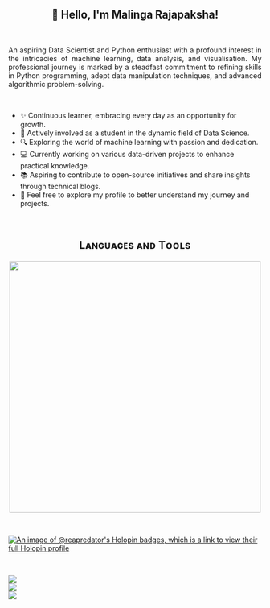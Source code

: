 <!--Name-->       
<h2 align="center">👋 Hello, I'm Malinga Rajapaksha!</h2> 
<br /> 

<!--Intro-->       
<p align="justify">
An aspiring Data Scientist and Python enthusiast with a profound interest in the intricacies of machine learning, data analysis, and visualisation. 
My professional journey is marked by a steadfast commitment to refining skills in Python programming, adept data manipulation techniques, and advanced algorithmic problem-solving. 
<p/>
  
<br /> 

<!--About Me-->  
- ✨ Continuous learner, embracing every day as an opportunity for growth.
- 🌱 Actively involved as a student in the dynamic field of Data Science.
- 🔍 Exploring the world of machine learning with passion and dedication.
- 💻 Currently working on various data-driven projects to enhance practical knowledge.
- 📚 Aspiring to contribute to open-source initiatives and share insights through technical blogs.
- 💬 Feel free to explore my profile to better understand my journey and projects.
  
<br />

<!--Languages and Tools-->       
<h2 align="center">Lᴀɴɢᴜᴀɢᴇs ᴀɴᴅ Tᴏᴏʟs</h2> 
<p align="center">
<img width="500px"  src="https://skillicons.dev/icons?i=py,mysql,sklearn,tensorflow,azure,vscode,js,html,css,php,stackoverflow,wordpress,figma"  />
</p>

<br />

<!--Badges--> 
[![An image of @reapredator's Holopin badges, which is a link to view their full Holopin profile](https://holopin.me/reapredator)](https://holopin.io/@reapredator)

<br />

  
![](https://github-readme-stats.vercel.app/api?username=reapredator&theme=calm&hide_border=true&include_all_commits=true&count_private=true)<br/>
![](https://github-readme-streak-stats.herokuapp.com/?user=reapredator&theme=calm&hide_border=true)<br/>
![](https://github-readme-stats.vercel.app/api/top-langs/?username=reapredator&theme=calm&hide_border=true&include_all_commits=true&count_private=true&layout=compact)<br/>



